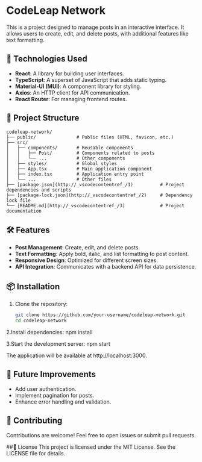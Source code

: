 # CodeLeap Network

This is a project designed to manage posts in an interactive interface. It allows users to create, edit, and delete posts, with additional features like text formatting.

## 🚀 Technologies Used

- **React**: A library for building user interfaces.
- **TypeScript**: A superset of JavaScript that adds static typing.
- **Material-UI (MUI)**: A component library for styling.
- **Axios**: An HTTP client for API communication.
- **React Router**: For managing frontend routes.

## 📂 Project Structure

```plaintext
codeleap-network/
├── public/               # Public files (HTML, favicon, etc.)
├── src/
│   ├── components/       # Reusable components
│   │   ├── Post/         # Components related to posts
│   │   └── ...           # Other components
│   ├── styles/           # Global styles
│   ├── App.tsx           # Main application component
│   ├── index.tsx         # Application entry point
│   └── ...               # Other files
├── [package.json](http://_vscodecontentref_/1)          # Project dependencies and scripts
├── [package-lock.json](http://_vscodecontentref_/2)     # Dependency lock file
└── [README.md](http://_vscodecontentref_/3)             # Project documentation

```

## 🛠️ Features

- **Post Management**: Create, edit, and delete posts.
- **Text Formatting**: Apply bold, italic, and list formatting to post content.
- **Responsive Design**: Optimized for different screen sizes.
- **API Integration**: Communicates with a backend API for data persistence.

## 📦 Installation

1. Clone the repository:
   ```bash
   git clone https://github.com/your-username/codeleap-network.git
   cd codeleap-network

2.Install dependencies:
npm install

3.Start the development server:
npm start

The application will be available at http://localhost:3000.

## 🚧 Future Improvements
- Add user authentication.
- Implement pagination for posts.
- Enhance error handling and validation.

## 🤝 Contributing
Contributions are welcome! Feel free to open issues or submit pull requests.

##📄 License
This project is licensed under the MIT License. See the LICENSE file for details.


